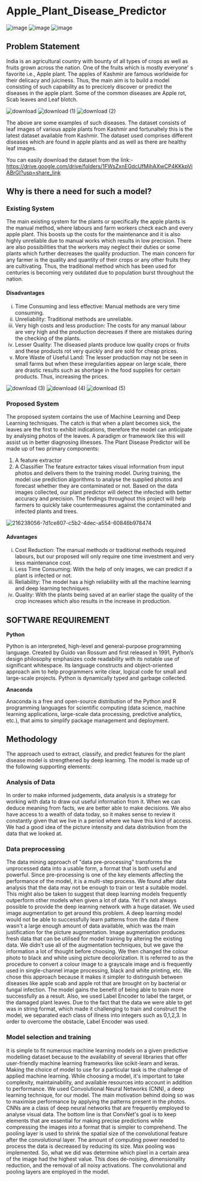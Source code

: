 # Apple_Plant_Disease_Predictor

![image](https://user-images.githubusercontent.com/96066261/219586092-15f8096b-2116-45a9-ab78-7bb947991052.png)       ![image](https://user-images.githubusercontent.com/96066261/219586167-683db876-e94a-4aee-8921-1d783eff9452.png)     ![image](https://user-images.githubusercontent.com/96066261/219586225-8c0439b2-6a16-45be-a58b-bf4bb1abb120.png)

## Problem Statement
India is an agricultural country with bounty of all types of crops as well as fruits grown across the nation. One of the fruits which is mostly everyone' s favorite i.e., Apple plant.
The apples of Kashmir are famous worldwide for their delicacy and juiciness. Thus, the main aim is to build a model consisting of such capability as to precicely discover or
predict the diseases in the apple plant. Some of the common diseases are Apple rot, Scab leaves and Leaf blotch.


![download](https://user-images.githubusercontent.com/96066261/219589808-ff98f624-87e5-4f03-a62b-4c3ab46c5325.jpeg)  ![download (1)](https://user-images.githubusercontent.com/96066261/219589920-d951fcef-b3df-447a-811d-6a5faf031e9d.jpeg)  ![download (2)](https://user-images.githubusercontent.com/96066261/219589962-d08f314a-5d7d-4276-8299-108523aae5d7.jpeg)

The above are some examples of such diseases.
The dataset consists of leaf images of various apple plants from Kashmir and fortunaltely this is the latest dataset available from Kashmir. The dataset used comprises different diseases which are found in apple plants and as well as there are healthy leaf images.

You can easily download the dataset from the link:- https://drive.google.com/drive/folders/1FWsZxnEGdcUfMjhAXwCP4KKkpViABrGI?usp=share_link

## Why is there a need for such a model?
### Existing System
The main existing system for the plants or specifically the apple plants is the manual method, where labours and farm workers check each and every apple plant. 
This boosts up the costs for the maintenance and it is also highly unreliable due to manual works which results in low precision. 
There are also possibilities that the workers may neglect their duties or some plants which further decreases the quality production. 
The main concern for any farmer is the quality and quantity of their crops or any other fruits they are cultivating. Thus, the traditional method which has been used for centuries is becoming very outdated due to population burst throughout the nation. 

#### Disadvantages
<ol type = "i">
<li>	Time Consuming and less effective: Manual methods are very time consuming. </li>
<li>	Unreliability: Traditional methods are unreliable. </li>
<li>	Very high costs and less production: The costs for any manual labour are very high and the production decreases if there are mistakes during the checking of the plants. </li>
<li>  Lesser Quality: The diseased plants produce low quality crops or fruits and these products rot very quickly and are sold for cheap prices. </li>
<li>	More Waste of Useful Land: The lesser production may not be seen in small farms but when these irregularities appear on large scale, there are drastic results such as shortage in the food supplies for certain products. Thus, increasing the prices. </li>
</ol>

![download (3)](https://user-images.githubusercontent.com/96066261/219596852-4ae0529a-a203-4d1a-a7ea-43e44f941b22.jpeg)  ![download (4)](https://user-images.githubusercontent.com/96066261/219596890-78e87aae-d66e-46a5-aefc-61650cf2dfec.jpeg)  ![download (5)](https://user-images.githubusercontent.com/96066261/219596912-d10aef77-dca6-45c6-b358-7dac9cc4788c.jpeg)

### Proposed System

The proposed system contains the use of Machine Learning and Deep Learning techniques. The catch is that when a plant becomes sick, the leaves are the first to exhibit indications, therefore the model can anticipate by analysing photos of the leaves. A paradigm or framework like this will assist us in better diagnosing illnesses. 
The Plant Disease Predictor will be made up of two primary components:
1. A feature extractor 
2. A Classifier
The feature extractor takes visual information from input photos and delivers them to the training model. During training, the model use prediction algorithms to analyse the supplied photos and forecast whether they are contaminated or not. Based on the data images collected, our plant predictor will detect the infected with better accuracy and precision.
The findings throughout this project will help farmers to quickly take countermeasures against the contaminated and infected plants and trees.

![216238056-7d1ce807-c5b2-4dec-a554-60846b978474](https://user-images.githubusercontent.com/96066261/219598586-b2f61da9-0e99-4cd3-8130-641b5aeed36c.png)


#### Advantages
<ol type = "i">
<li> Cost Reduction: The manual methods or traditional methods required labours, but our proposed will only require one time investment and very less maintenance cost. </li>
<li> Less Time Consuming: With the help of only images, we can predict if a plant is infected or not. </li>
<li> Reliability: The model has a high reliability with all the machine learning and deep learning techniques. </li>
<li> Quality: With the plants being saved at an earlier stage the quality of the crop increases which also results in the increase in production. </li>
</ol>

## SOFTWARE REQUIREMENT
**Python**

Python is an interpreted, high-level and general-purpose programming language. Created by Guido van Rossum and first released in 1991, Python’s design philosophy emphasizes code readability with its notable use of significant whitespace. Its language constructs and object-oriented approach aim to help programmers write clear, logical code for small and large-scale projects. Python is dynamically typed and garbage collected.


**Anaconda**

Anaconda is a free and open-source distribution of the Python and R programming languages for scientific computing (data science, machine learning applications, large-scale data processing, predictive analytics, etc.), that aims to simplify package management and deployment.


## Methodology
The approach used to extract, classify, and predict features for the plant disease model is strengthened by deep learning. The model is made up of the following supporting elements:


### Analysis of Data
In order to make informed judgements, data analysis is a strategy for working with data to draw out useful information from it. When we can deduce meaning from facts, we are better able to make decisions. We also have access to a wealth of data today, so it makes sense to review it constantly given that we live in a period where we have this kind of access. We had a good idea of the picture intensity and data distribution from the data that we looked at.

### Data preprocessing
The data mining approach of "data pre-processing" transforms the unprocessed data into a usable form, a format that is both useful and powerful. Since pre-processing is one of the key elements affecting the performance of the model, it is a multi-step process. We found after data analysis that the data may not be enough to train or test a suitable model. This might also be taken to suggest that deep learning models frequently outperform other models when given a lot of data. Yet it's not always possible to provide the deep learning network with a huge dataset. We used image augmentation to get around this problem. A deep learning model would not be able to successfully learn patterns from the data if there wasn't a large enough amount of data available, which was the main justification for the picture augmentation.
Image augmentation produces fresh data that can be utilised for model training by altering the existing data. We didn't use all of the augmentation techniques, but we gave the information a lot of thought before choosing.
We then changed the colour photo to black and white using picture decolorization. It is referred to as the procedure to convert a colour image to a grayscale image and is frequently used in single-channel image processing, black and white printing, etc. We chose this approach because it makes it simpler to distinguish between diseases like apple scab and apple rot that are brought on by bacterial or fungal infection. The model gains the benefit of being able to train more successfully as a result.
Also, we used Label Encoder to label the target, or the damaged plant leaves. Due to the fact that the data we were able to get was in string format, which made it challenging to train and construct the model, we separated each class of illness into integers such as 0,1,2,3. In order to overcome the obstacle, Label Encoder was used.

### Model selection and training
It is simple to fit numerous machine learning models on a given predictive modelling dataset because to the availability of several libraries that offer user-friendly machine learning frameworks like scikit-learn and keras. Making the choice of model to use for a particular task is the challenge of applied machine learning. While choosing a model, it's important to take complexity, maintainability, and available resources into account in addition to performance.
We used Convolutional Neural Networks (CNN), a deep learning technique, for our model. The main motivation behind doing so was to maximise performance by applying the patterns present in the photos.
CNNs are a class of deep neural networks that are frequently employed to analyse visual data. The bottom line is that ConvNet's goal is to keep elements that are essential for making precise predictions while compressing the images into a format that is simpler to comprehend. The pooling layer is used to shrink the spatial size of the convolutional feature after the convolutional layer. The amount of computing power needed to process the data is decreased by reducing its size. Max pooling was implemented. So, what we did was determine which pixel in a certain area of the image had the highest value. This does de-noising, dimensionality reduction, and the removal of all noisy activations. The convolutional and pooling layers are employed in the model.
